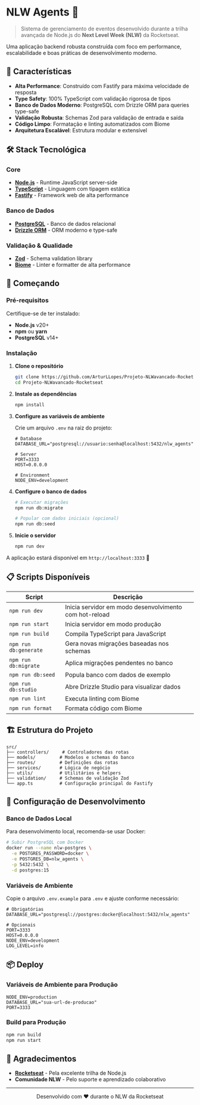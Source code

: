 # NLW Agents 🤖

> Sistema de gerenciamento de eventos desenvolvido durante a trilha avançada de Node.js do **Next Level Week (NLW)** da Rocketseat.

Uma aplicação backend robusta construída com foco em performance, escalabilidade e boas práticas de desenvolvimento moderno.

## 🌟 Características

- **Alta Performance**: Construído com Fastify para máxima velocidade de resposta
- **Type Safety**: 100% TypeScript com validação rigorosa de tipos
- **Banco de Dados Moderno**: PostgreSQL com Drizzle ORM para queries type-safe
- **Validação Robusta**: Schemas Zod para validação de entrada e saída
- **Código Limpo**: Formatação e linting automatizados com Biome
- **Arquitetura Escalável**: Estrutura modular e extensível

## 🛠️ Stack Tecnológica

### Core
- **[Node.js](https://nodejs.org/)** - Runtime JavaScript server-side
- **[TypeScript](https://www.typescriptlang.org/)** - Linguagem com tipagem estática
- **[Fastify](https://www.fastify.io/)** - Framework web de alta performance

### Banco de Dados
- **[PostgreSQL](https://www.postgresql.org/)** - Banco de dados relacional
- **[Drizzle ORM](https://orm.drizzle.team/)** - ORM moderno e type-safe

### Validação & Qualidade
- **[Zod](https://zod.dev/)** - Schema validation library
- **[Biome](https://biomejs.dev/)** - Linter e formatter de alta performance

## 🚀 Começando

### Pré-requisitos

Certifique-se de ter instalado:

- **Node.js** v20+ 
- **npm** ou **yarn**
- **PostgreSQL** v14+

### Instalação

1. **Clone o repositório**
   ```bash
   git clone https://github.com/ArturLLopes/Projeto-NLWavancado-Rocketseat.git
   cd Projeto-NLWavancado-Rocketseat
   ```

2. **Instale as dependências**
   ```bash
   npm install
   ```

3. **Configure as variáveis de ambiente**
   
   Crie um arquivo `.env` na raiz do projeto:
   ```env
   # Database
   DATABASE_URL="postgresql://usuario:senha@localhost:5432/nlw_agents"
   
   # Server
   PORT=3333
   HOST=0.0.0.0
   
   # Environment
   NODE_ENV=development
   ```

4. **Configure o banco de dados**
   ```bash
   # Executar migrações
   npm run db:migrate
   
   # Popular com dados iniciais (opcional)
   npm run db:seed
   ```

5. **Inicie o servidor**
   ```bash
   npm run dev
   ```

A aplicação estará disponível em `http://localhost:3333` 🎉

## 📋 Scripts Disponíveis

| Script | Descrição |
|--------|-----------|
| `npm run dev` | Inicia servidor em modo desenvolvimento com hot-reload |
| `npm run start` | Inicia servidor em modo produção |
| `npm run build` | Compila TypeScript para JavaScript |
| `npm run db:generate` | Gera novas migrações baseadas nos schemas |
| `npm run db:migrate` | Aplica migrações pendentes no banco |
| `npm run db:seed` | Popula banco com dados de exemplo |
| `npm run db:studio` | Abre Drizzle Studio para visualizar dados |
| `npm run lint` | Executa linting com Biome |
| `npm run format` | Formata código com Biome |

## 🏗️ Estrutura do Projeto

```
src/
├── controllers/     # Controladores das rotas
├── models/         # Modelos e schemas do banco
├── routes/         # Definições das rotas
├── services/       # Lógica de negócio
├── utils/          # Utilitários e helpers
├── validation/     # Schemas de validação Zod
└── app.ts          # Configuração principal do Fastify
```

## 🔧 Configuração de Desenvolvimento

### Banco de Dados Local

Para desenvolvimento local, recomenda-se usar Docker:

```bash
# Subir PostgreSQL com Docker
docker run --name nlw-postgres \
  -e POSTGRES_PASSWORD=docker \
  -e POSTGRES_DB=nlw_agents \
  -p 5432:5432 \
  -d postgres:15
```

### Variáveis de Ambiente

Copie o arquivo `.env.example` para `.env` e ajuste conforme necessário:

```env
# Obrigatórias
DATABASE_URL="postgresql://postgres:docker@localhost:5432/nlw_agents"

# Opcionais
PORT=3333
HOST=0.0.0.0
NODE_ENV=development
LOG_LEVEL=info
```


## 📦 Deploy

### Variáveis de Ambiente para Produção

```env
NODE_ENV=production
DATABASE_URL="sua-url-de-producao"
PORT=3333
```

### Build para Produção

```bash
npm run build
npm run start
```


## 🙏 Agradecimentos

- **[Rocketseat](https://rocketseat.com.br/)** - Pela excelente trilha de Node.js
- **Comunidade NLW** - Pelo suporte e aprendizado colaborativo

---

<div align="center">
  Desenvolvido com ❤️ durante o NLW da Rocketseat
</div>